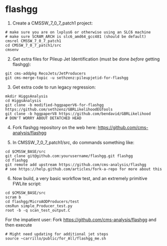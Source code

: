flashgg
=======

1. Create a CMSSW_7_0_7_patch1 project:
 ```
 # make sure you are on lxplus6 or otherwise using an SLC6 machine
 # make sure SCRAM_ARCH is slc6_amd64_gcc481 (should be default)
 cmsrel CMSSW_7_0_7_patch1
 cd CMSSW_7_0_7_patch1/src
 cmsenv
 ```

2. Get extra files for Pileup Jet Identification (must be done *before* getting flashgg):
 ```
 git cms-addpkg RecoJets/JetProducers
 git cms-merge-topic -u sethzenz:pileupjetid-for-flashgg
 ```

3. Get extra code to run legacy regression:
 ```
 mkdir HiggsAnalysis
 cd HiggsAnalysis
 git clone -b modified-hggpaperV6-for-flashgg https://github.com/sethzenz/GBRLikelihoodEGTools
 git clone -b hggpaperV8 https://github.com/bendavid/GBRLikelihood 
 # DON'T WORRY ABOUT DETATCHED HEAD
 ```

4. Fork flashgg repository on the web here: https://github.com/cms-analysis/flashgg

5. In CMSSW_7_0_7_patch1/src, do commands something like: 
 ```
 cd $CMSSW_BASE/src
 git clone git@github.com:yourusername/flashgg.git flashgg
 cd flashgg
 git remote add upstream https://github.com/cms-analysis/flashgg
 # see https://help.github.com/articles/fork-a-repo for more about this 
 ```

6. Now build, a very basic workflow test, and an extremely primitive FWLite script:
 ```
 cd $CMSSW_BASE/src
 scram b
 cd flashgg/MicroAODProducers/test
 cmsRun simple_Producer_test.py
 root -b -q scan_test_output.C
 ```

For the impatient user: Fork https://github.com/cms-analysis/flashgg and then execute
```
# Might need updating for additional jet steps
source ~carrillo/public/for_All/flashgg_me.sh
```
